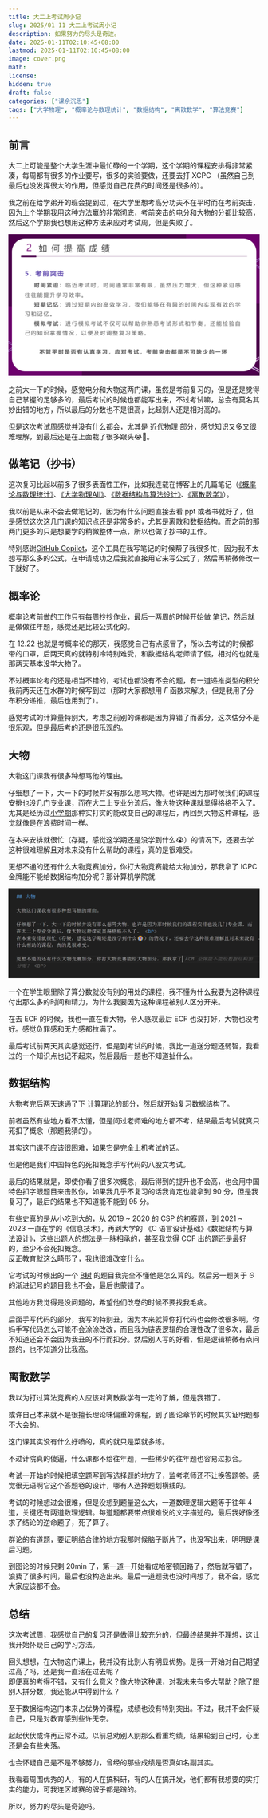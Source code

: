 ```yaml
---
title: 大二上考试周小记
slug: 2025/01 11 大二上考试周小记
description: 如果努力的尽头是奇迹。
date: 2025-01-11T02:10:45+08:00
lastmod: 2025-01-11T02:10:45+08:00
image: cover.png
math:
license:
hidden: true
draft: false
categories: ["课余沉思"]
tags: ["大学物理", "概率论与数理统计", "数据结构", "离散数学", "算法竞赛"]
---
```


## 前言
大二上可能是整个大学生涯中最忙碌的一个学期，这个学期的课程安排得非常紧凑，每周都有很多的作业要写，很多的实验要做，还要去打 XCPC （虽然自己到最后也没发挥很大的作用，但感觉自己花费的时间还是很多的）。

我之前在给学弟开的班会提到过，在大学里想考高分功夫不在平时而在考前突击，因为上个学期我用这种方法赢的非常彻底，考前突击的电分和大物的分都比较高，然后这个学期我也想用这种方法来应对考试周，但是失败了。

![考前突击](考前突击.png)

之前大一下的时候，感觉电分和大物这两门课，虽然是考前复习的，但是还是觉得自己掌握的足够多的，最后考试的时候也都能写出来，不过考试嘛，总会有莫名其妙出错的地方，所以最后的分数也不是很高，比起别人还是相对高的。

但是这次考试周感觉并没有什么都会，尤其是 [近代物理](/2024/12-16-大学物理aii复习笔记/近代物理/) 部分，感觉知识又多又很难理解，到最后还是在上面栽了很多跟头😭🥺。


## 做笔记（抄书）
这次复习比起以前多了很多表面性工作，比如我连载在博客上的几篇笔记（[《概率论与数理统计》](/2024/12-12-概率论与数理统计复习笔记/)、[《大学物理AII》](/2024/12-16-大学物理aii复习笔记/)、[《数据结构与算法设计》](/2025/01-06-数据结构与算法设计复习笔记/)、[《离散数学》](/2025/01-06-离散数学复习笔记/)）。

我以前是从来不会去做笔记的，因为有什么问题直接去看 ppt 或者书就好了，但是感觉这次这几门课的知识点还是非常多的，尤其是离散和数据结构。而之前的那两门更多的只是想要学的稍微整体一点，所以也做了抄书的工作。

特别感谢[GitHub Copilot](https://copilot.github.com/)，这个工具在我写笔记的时候帮了我很多忙，因为我不太想写那么多的公式，在申请成功之后我就直接用它来写公式了，然后再稍微修改一下就好了。

## 概率论

概率论考前做的工作只有每周抄抄作业，最后一两周的时候开始做 [笔记](/2024/12-12-概率论与数理统计复习笔记/)，然后就是做做往年题，感觉还是比较公式化的。

在 12.22 也就是考概率论的那天，我感觉自己有点感冒了，所以去考试的时候都带的口罩，后两天真的就特别冷特别难受，和数据结构老师请了假，相对的也就是那两天基本没学大物了。

不过概率论考的还是相当不错的，考试也都没有不会的题，有一道递推类型的积分我前两天还在水群的时候写到过（那时大家都想用 $\Gamma$ 函数来解决，但是我用了分布积分递推，最后也用到了）。

感觉考试的计算量特别大，考虑之前别的课都是因为算错了而丢分，这次估分不是很乐观，但是最后考的还是很乐观的。

## 大物

大物这门课我有很多种想骂他的理由。

仔细想了一下，大一下的时候并没有那么想骂大物。也许是因为那时候我们的课程安排也没几门专业课，而在大二上专业分流后，像大物这种课就显得格格不入了。<br>
尤其是经历过[小学期](https://github.com/Ri-Nai/Portal-2D)那种实打实的能改变自己的课程后，再回到大物这种课程，感觉就像是在浪费时间一样。

在本来安排就很忙（存疑，感觉这学期还是没学到什么😭）的情况下，还要去学这种很难理解且对未来没有什么帮助的课程，真的是很难受。

更想不通的还有什么大物竞赛加分，你打大物竞赛能给大物加分，那我拿了 ICPC 金牌能不能给数据结构加分呢？那计算机学院就

![copilot无敌了](copilot无敌了.png)

一个在学生眼里除了算分数就没有别的用处的课程，我不懂为什么我要为这种课程付出那么多的时间和精力，为什么我要因为这种课程被别人区分开来。

在去 ECF 的时候，我也一直在看大物，令人感叹最后 ECF 也没打好，大物也没考好。感觉负罪感和无力感都拉满了。

最后考试前两天其实感觉还行，但是到考试的时候，我比一道送分题还弱智，我看过的一个知识点也记不起来，然后最后一题也不知道扯什么。

## 数据结构

大物考完后两天速通了下 [计算理论](/2025/01-06-数据结构与算法设计复习笔记/计算理论/)的部分，然后就开始复习数据结构了。

前者虽然有些地方看不太懂，但是问过老师难的地方都不考，结果最后考试就真只死扣了概念（那题我猜的）。

其实这门课不应该很困难，如果它是完全上机考试的话。

但是他是我们中国特色的死扣概念手写代码的八股文考试。

最后的结果就是，即使你看了很多次概念，最后得到的提升也不会高，也会用中国特色扣字眼题目来击败你，如果我几乎不复习的话我肯定也能拿到 90 分，但是我复习了，最后的结果也不知道能不能到 95 分。

有些史真的是从小吃到大的，从 2019 ~ 2020 的 CSP 的初赛题，到 2021 ~ 2023 一直在学的《信息技术》，再到大学的 《C 语言设计基础》《数据结构与算法设计》，这些出题人的想法是一脉相承的，甚至我觉得 CCF 出的题还是最好的，至少不会死扣概念。 <br>
反正教育就这么畸形了，我也很难改变什么。

它考试的时候出的一个 [B树](/2025/01-06-数据结构与算法设计复习笔记/数据结构/查找/#b-树) 的题目我完全不懂他是怎么算的。然后另一题关于 $\Theta$ 的渐进记号的题目我也不会，最后也蒙错了。

其他地方我觉得是没问题的，希望他们改卷的时候不要找我毛病。

后面手写代码的部分，我写的特别丑，因为本来就算你打代码也会修改很多啊，你妈手写代码怎么可能不会涂涂改改，而且我为链表逻辑的合理性改了很多次，最后不知道还会不会因为我丑的不行而扣分。然后别人写的好看，但是逻辑稍微有点问题的，也不知道分比我高。

## 离散数学

我以为打过算法竞赛的人应该对离散数学有一定的了解，但是我错了。

或许自己本来就不是很擅长理论味偏重的课程，到了图论章节的时候其实证明题都不大会的。

这门课其实没有什么好喷的，真的就只是菜就多练。

不过计院真的傻逼，什么课都不给往年题，一些稀少的往年题也容易过拟合。

考试一开始的时候把填空题写到写选择题的地方了，监考老师还不让换答题卷。感觉很无语啊它这个答题卷的设计，哪有人选择题划横线的。

考试的时候想过会很难，但是没想到题量这么大，一道数理逻辑大题等于往年 4 道，关键还有两道数理逻辑。每道题都要带点很难说的文字描述的，最后我好像还求了结论的逆命题了，死了算了。

群论的有道题，要证明结合律的地方我那时候脑子断片了，也没写出来，明明是课后习题。

到图论的时候只剩 20min 了，第一道一开始看成哈密顿回路了，然后就写错了，浪费了很多时间，最后也没构造出来。最后一道题我也没时间想了，我不会，感觉大家应该都不会。

## 总结

这次考试周，我感觉自己的复习还是做得比较充分的，但最终结果并不理想，这让我开始怀疑自己的学习方法。

回头想想，在大物这门课上，我并没有比别人有明显优势。是我一开始对自己期望过高了吗，还是我一直活在过去呢？<br>
即便真的考得不错，又有什么意义？像大物这种课，对我未来有多大帮助？除了跟别人拼分数，我还能从中得到什么？

至于数据结构这门本来占优势的课程，成绩也没有特别突出。不过，我并不会怀疑自己，只是对教育感到些许无奈。

起起伏伏或许再正常不过。以前总劝别人别那么看重均绩，结果轮到自己时，心里还是会有些失落。

也会怀疑自己是不是不够努力，曾经的那些成绩是否真如名副其实。

我看着周围优秀的人，有的人在搞科研，有的人在搞开发，他们都有我想要的实打实的能力，可我连区域赛的牌子都是蹭的。

所以，努力的尽头是奇迹吗。
